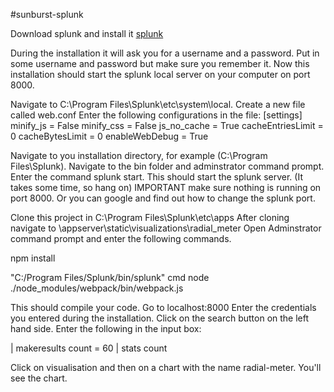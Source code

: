 #sunburst-splunk

Download splunk and install it
[splunk](https://download.splunk.com/products/splunk/releases/7.3.2/windows/splunk-7.3.2-c60db69f8e32-x64-release.msi)

During the installation it will ask you for a username and a password. Put in some username and password but make sure you remember it.
Now this installation should start the splunk local server on your computer on port 8000.

Navigate to C:\Program Files\Splunk\etc\system\local.
Create a new file called web.conf
Enter the following configurations in the file:
[settings]
minify_js = False
minify_css = False
js_no_cache = True
cacheEntriesLimit = 0
cacheBytesLimit = 0
enableWebDebug = True

Navigate to you installation directory, for example (C:\Program Files\Splunk).
Navigate to the bin folder and adminstrator command prompt.
Enter the command splunk start.
This should start the splunk server. (It takes some time, so hang on)
IMPORTANT make sure nothing is running on port 8000. Or you can google and find out how to change the splunk port.

Clone this project in C:\Program Files\Splunk\etc\apps
After cloning navigate to \appserver\static\visualizations\radial_meter
Open Adminstrator command prompt and enter the following commands.

npm install

"C:/Program Files/Splunk/bin/splunk" cmd node ./node_modules/webpack/bin/webpack.js

This should compile your code.
Go to localhost:8000
Enter the credentials you entered during the installation.
Click on the search button on the left hand side.
Enter the following in the input box:

| makeresults count = 60
| stats count

Click on visualisation and then on a chart with the name radial-meter.
You'll see the chart.
